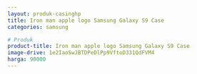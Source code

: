 ```yaml
---
layout: produk-casinghp
title: Iron man apple logo Samsung Galaxy S9 Case
categories: samsung

# Produk
product-title: Iron man apple logo Samsung Galaxy S9 Case
image-drive: 1e2IaoSwJBTDPeDlPp9VftoD331QdFVM4
harga: 90000
---
```

